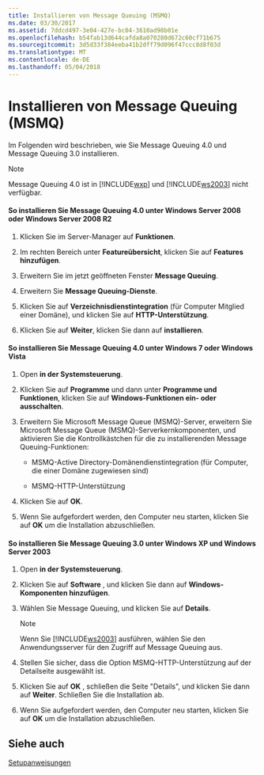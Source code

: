 ```yaml
---
title: Installieren von Message Queuing (MSMQ)
ms.date: 03/30/2017
ms.assetid: 7ddcd497-3e04-427e-bc04-3610ad98b01e
ms.openlocfilehash: b54fab13d644cafda8a070280d672c60cf71b675
ms.sourcegitcommit: 3d5d33f384eeba41b2dff79d096f47ccc8d8f03d
ms.translationtype: MT
ms.contentlocale: de-DE
ms.lasthandoff: 05/04/2018
---
```

# <a name="installing-message-queuing-msmq"></a>Installieren von Message Queuing (MSMQ)
Im Folgenden wird beschrieben, wie Sie Message Queuing 4.0 und Message Queuing 3.0 installieren.  
  
> [!NOTE]
>  Message Queuing 4.0 ist in [!INCLUDE[wxp](../../../../includes/wxp-md.md)] und [!INCLUDE[ws2003](../../../../includes/ws2003-md.md)] nicht verfügbar.  
  
#### <a name="to-install-message-queuing-40-on-windows-server-2008-or-windows-server-2008-r2"></a>So installieren Sie Message Queuing 4.0 unter Windows Server 2008 oder Windows Server 2008 R2  
  
1.  Klicken Sie im Server-Manager auf **Funktionen**.  
  
2.  Im rechten Bereich unter **Featureübersicht**, klicken Sie auf **Features hinzufügen**.  
  
3.  Erweitern Sie im jetzt geöffneten Fenster **Message Queuing**.  
  
4.  Erweitern Sie **Message Queuing-Dienste**.  
  
5.  Klicken Sie auf **Verzeichnisdienstintegration** (für Computer Mitglied einer Domäne), und klicken Sie auf **HTTP-Unterstützung**.  
  
6.  Klicken Sie auf **Weiter**, klicken Sie dann auf **installieren**.  
  
#### <a name="to-install-message-queuing-40-on-windows-7-or-windows-vista"></a>So installieren Sie Message Queuing 4.0 unter Windows 7 oder Windows Vista  
  
1.  Open **in der Systemsteuerung**.  
  
2.  Klicken Sie auf **Programme** und dann unter **Programme und Funktionen**, klicken Sie auf **Windows-Funktionen ein- oder ausschalten**.  
  
3.  Erweitern Sie Microsoft Message Queue (MSMQ)-Server, erweitern Sie Microsoft Message Queue (MSMQ)-Serverkernkomponenten, und aktivieren Sie die Kontrollkästchen für die zu installierenden Message Queuing-Funktionen:  
  
    -   MSMQ-Active Directory-Domänendienstintegration (für Computer, die einer Domäne zugewiesen sind)  
  
    -   MSMQ-HTTP-Unterstützung  
  
4.  Klicken Sie auf **OK**.  
  
5.  Wenn Sie aufgefordert werden, den Computer neu starten, klicken Sie auf **OK** um die Installation abzuschließen.  
  
#### <a name="to-install-message-queuing-30-on-windows-xp-and-windows-server-2003"></a>So installieren Sie Message Queuing 3.0 unter Windows XP und Windows Server 2003  
  
1.  Open **in der Systemsteuerung**.  
  
2.  Klicken Sie auf **Software** , und klicken Sie dann auf **Windows-Komponenten hinzufügen**.  
  
3.  Wählen Sie Message Queuing, und klicken Sie auf **Details**.  
  
    > [!NOTE]
    >  Wenn Sie [!INCLUDE[ws2003](../../../../includes/ws2003-md.md)] ausführen, wählen Sie den Anwendungsserver für den Zugriff auf Message Queuing aus.  
  
4.  Stellen Sie sicher, dass die Option MSMQ-HTTP-Unterstützung auf der Detailseite ausgewählt ist.  
  
5.  Klicken Sie auf **OK** , schließen die Seite "Details", und klicken Sie dann auf **Weiter**. Schließen Sie die Installation ab.  
  
6.  Wenn Sie aufgefordert werden, den Computer neu starten, klicken Sie auf **OK** um die Installation abzuschließen.  
  
## <a name="see-also"></a>Siehe auch  
 [Setupanweisungen](../../../../docs/framework/wcf/samples/set-up-instructions.md)
